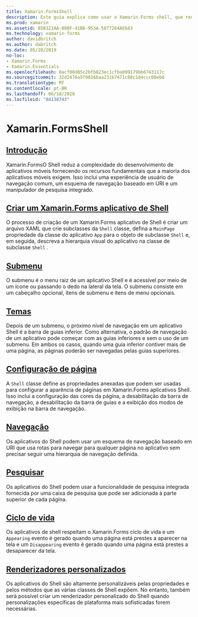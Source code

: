 ```yaml
---
title: Xamarin.FormsShell
description: Este guia explica como usar o Xamarin.Forms shell, que reduz a complexidade dos Xamarin.Forms aplicativos, fornecendo os recursos fundamentais que a maioria dos aplicativos exige.
ms.prod: xamarin
ms.assetid: 85B322AA-808F-41B6-953A-5877264AE643
ms.technology: xamarin-forms
author: davidbritch
ms.author: dabritch
ms.date: 05/28/2019
no-loc:
- Xamarin.Forms
- Xamarin.Essentials
ms.openlocfilehash: 0acf00d85c2bfb823ec1cfba099179bb6743117c
ms.sourcegitcommit: 32d2476a5f9016baa231b7471c88c1d4ccc08eb8
ms.translationtype: MT
ms.contentlocale: pt-BR
ms.lasthandoff: 06/18/2020
ms.locfileid: "84138743"
---
```

# <a name="xamarinforms-shell"></a>Xamarin.FormsShell

## <a name="introduction"></a>[Introdução](introduction.md)

Xamarin.FormsO Shell reduz a complexidade do desenvolvimento de aplicativos móveis fornecendo os recursos fundamentais que a maioria dos aplicativos móveis exigem. Isso inclui uma experiência de usuário de navegação comum, um esquema de navegação baseado em URI e um manipulador de pesquisa integrado.

## <a name="create-a-xamarinforms-shell-applicationcreatemd"></a>[Criar um Xamarin.Forms aplicativo de Shell](create.md)

O processo de criação de um Xamarin.Forms aplicativo de Shell é criar um arquivo XAML que crie subclasses da `Shell` classe, defina a `MainPage` propriedade da classe do aplicativo `App` para o objeto de subclasse `Shell` e, em seguida, descreva a hierarquia visual do aplicativo na classe de subclasse `Shell` .

## <a name="flyout"></a>[Submenu](flyout.md)

O submenu é o menu raiz de um aplicativo Shell e é acessível por meio de um ícone ou passando o dedo na lateral da tela. O submenu consiste em um cabeçalho opcional, itens de submenu e itens de menu opcionais.

## <a name="tabs"></a>[Temas](tabs.md)

Depois de um submenu, o próximo nível de navegação em um aplicativo Shell é a barra de guias inferior. Como alternativa, o padrão de navegação de um aplicativo pode começar com as guias inferiores e sem o uso de um submenu. Em ambos os casos, quando uma guia inferior contiver mais de uma página, as páginas poderão ser navegadas pelas guias superiores.

## <a name="page-configuration"></a>[Configuração de página](configuration.md)

A `Shell` classe define as propriedades anexadas que podem ser usadas para configurar a aparência de páginas em Xamarin.Forms aplicativos Shell. Isso inclui a configuração das cores da página, a desabilitação da barra de navegação, a desabilitação da barra de guias e a exibição dos modos de exibição na barra de navegação.

## <a name="navigation"></a>[Navegação](navigation.md)

Os aplicativos do Shell podem usar um esquema de navegação baseado em URI que usa rotas para navegar para qualquer página no aplicativo sem precisar seguir uma hierarquia de navegação definida.

## <a name="search"></a>[Pesquisar](search.md)

Os aplicativos do Shell podem usar a funcionalidade de pesquisa integrada fornecida por uma caixa de pesquisa que pode ser adicionada à parte superior de cada página.

## <a name="lifecycle"></a>[Ciclo de vida](lifecycle.md)

Os aplicativos de shell respeitam o Xamarin.Forms ciclo de vida e um `Appearing` evento é gerado quando uma página está prestes a aparecer na tela e um `Disappearing` evento é gerado quando uma página está prestes a desaparecer da tela.

## <a name="custom-renderers"></a>[Renderizadores personalizados](customrenderers.md)

Os aplicativos do Shell são altamente personalizáveis pelas propriedades e pelos métodos que as várias classes de Shell expõem. No entanto, também será possível criar um renderizador personalizado do Shell quando personalizações específicas de plataforma mais sofisticadas forem necessárias.
